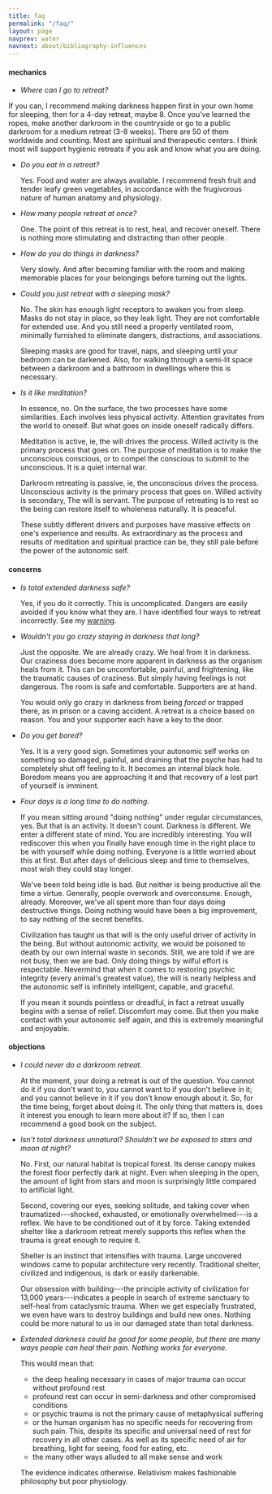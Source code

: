 ```yaml
---
title: faq
permalink: "/faq/"
layout: page
navprev: water
navnext: about/bibliography-influences
---
```


#### mechanics

- _Where can I go to retreat?_
 
If you can, I recommend making darkness happen first in your own home for sleeping, then for a 4-day retreat, maybe 8. Once you've learned the ropes, make another darkroom in the countryside or go to a public darkroom for a medium retreat (3-8 weeks). There are 50 of them worldwide and counting. Most are spiritual and therapeutic centers. I think most will support hygienic retreats if you ask and know what you are doing.

- _Do you eat in a retreat?_

    Yes. Food and water are always available. I recommend fresh fruit and tender leafy green vegetables, in accordance with the frugivorous nature of human anatomy and physiology.

- _How many people retreat at once?_

    One. The point of this retreat is to rest, heal, and recover oneself. There is nothing more stimulating and distracting than other people.

- _How do you do things in darkness?_

    Very slowly. And after becoming familiar with the room and making memorable places for your belongings before turning out the lights.

- _Could you just retreat with a sleeping mask?_

    No. The skin has enough light receptors to awaken you from sleep. Masks do not stay in place, so they leak light. They are not comfortable for extended use. And you still need a properly ventilated room, minimally furnished to eliminate dangers, distractions, and associations. 
	
    Sleeping masks are good for travel, naps, and sleeping until your bedroom can be darkened. Also, for walking through a semi-lit space between a darkroom and a bathroom in dwellings where this is necessary.

- _Is it like meditation?_

    In essence, no. On the surface, the two processes have some similarities. Each involves less physical activity. Attention gravitates from the world to oneself. But what goes on inside oneself radically differs. 

	Meditation is active, ie, the will drives the process. Willed activity is the primary process that goes on. The purpose of meditation is to make the unconscious conscious, or to compel the conscious to submit to the unconscious. It is a quiet internal war. 

	Darkroom retreating is passive, ie, the unconscious drives the process. Unconscious activity is the primary process that goes on. Willed activity is secondary, The will is servant. The purpose of retreating is to rest so the being can restore itself to wholeness naturally. It is peaceful. 

	These subtly different drivers and purposes have massive effects on one's experience and results. As extraordinary as the process and results of meditation and spiritual practice can be, they still pale before the power of the autonomic self.

#### concerns

- _Is total extended darkness safe?_

    Yes, if you do it correctly. This is uncomplicated. Dangers are easily avoided if you know what they are. I have identified four ways to retreat incorrectly. See my [warning](/format#warning).

- _Wouldn't you go crazy staying in darkness that long?_

    Just the opposite. We are already crazy. We heal from it in darkness. Our craziness does become more apparent in darkness as the organism heals from it. This can be uncomfortable, painful, and frightening, like the traumatic causes of craziness. But simply having feelings is not dangerous. The room is safe and comfortable. Supporters are at hand.

    You would only go crazy in darkness from being _forced_ or trapped there, as in prison or a caving accident. A retreat is a choice based on reason. You and your supporter each have a key to the door.

- _Do you get bored?_

    Yes. It is a very good sign. Sometimes your autonomic self works on something so damaged, painful, and draining that the psyche has had to completely shut off feeling to it. It becomes an internal black hole. Boredom means you are approaching it and that recovery of a lost part of yourself is imminent.
    
- _Four days is a long time to do nothing._

    If you mean sitting around "doing nothing" under regular circumstances, yes. But that is an activity. It doesn't count. Darkness is different. We enter a different state of mind. You are incredibly interesting. You will rediscover this when you finally have enough time in the right place to be with yourself while doing nothing. Everyone is a little worried about this at first. But after days of delicious sleep and time to themselves, most wish they could stay longer.

    We've been told being idle is bad. But neither is being productive all the time a virtue. Generally, people overwork and overconsume. Enough, already. Moreover, we've all spent more than four days doing destructive things. Doing nothing would have been a big improvement, to say nothing of the secret benefits. 

    Civilization has taught us that will is the only useful driver of activity in the being. But without autonomic activity, we would be poisoned to death by our own internal waste in seconds. Still, we are told if we are not busy, then we are bad. Only doing things by wilful effort is respectable. Nevermind that when it comes to restoring psychic integrity (every animal's greatest value), the will is nearly helpless and the autonomic self is infinitely intelligent, capable, and graceful. 
    
    If you mean it sounds pointless or dreadful, in fact a retreat usually begins with a sense of relief. Discomfort may come. But then you make contact with your autonomic self again, and this is extremely meaningful and enjoyable. 

#### objections

- _I could never do a darkroom retreat._

    At the moment, your doing a retreat is out of the question. You cannot do it if you don't want to, you cannot want to if you don't believe in it; and you cannot believe in it if you don't know enough about it. So, for the time being, forget about doing it. The only thing that matters is, does it interest you enough to learn more about it? If so, then I can recommend a good book on the subject.

- _Isn't total darkness unnatural? Shouldn't we be exposed to stars and moon at night?_
    
    No. First, our natural habitat is tropical forest. Its dense canopy makes the forest floor perfectly dark at night. Even when sleeping in the open, the amount of light from stars and moon is surprisingly little compared to artificial light.

    Second, covering our eyes, seeking solitude, and taking cover when traumatized---shocked, exhausted, or emotionally overwhelmed---is a reflex. We have to be conditioned out of it by force. Taking extended shelter like a darkroom retreat merely supports this reflex when the trauma is great enough to require it. 

    Shelter is an instinct that intensifies with trauma. Large uncovered windows came to popular architecture very recently. Traditional shelter, civilized and indigenous, is dark or easily darkenable. 

    Our obsession with building---the principle activity of civilization for 13,000 years---indicates a people in search of extreme sanctuary to self-heal from cataclysmic trauma. When we get especially frustrated, we even have wars to destroy buildings and build new ones. Nothing could be more natural to us in our damaged state than total darkness.

- _Extended darkness could be good for some people, but there are many ways people can heal their pain. Nothing works for everyone._
    
	This would mean that:
    
    - the deep healing necessary in cases of major trauma can occur without profound rest
    - profound rest can occur in semi-darkness and other compromised conditions
    - or psychic trauma is not the primary cause of metaphysical suffering
	- or the human organism has no specific needs for recovering from such pain. This, despite its specific and universal need of rest for recovery in all other cases. As well as its specific need of air for breathing, light for seeing, food for eating, etc.
    - the many other ways alluded to all make sense and work
 
    The evidence indicates otherwise. Relativism makes fashionable philosophy but poor physiology.
